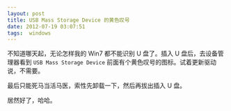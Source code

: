 ```yaml
---
layout: post
title: USB Mass Storage Device 的黄色叹号
date: 2012-07-19 03:07:51
tags:  windows
---
```


不知道哪天起，无论怎样我的 Win7 都不能识别 U 盘了。插入 U 盘后，去设备管理器看到 `USB Mass Storage Device` 前面有个黄色叹号的图标。试着更新驱动说，不需要。

最后只能死马当活马医，索性先卸载一下，然后再拔出插入 U 盘。

居然好了，哈哈。
